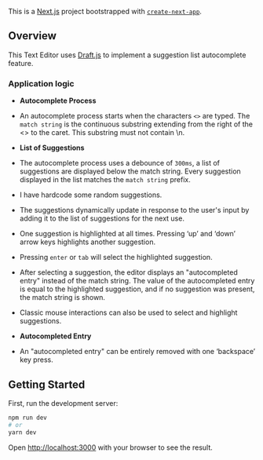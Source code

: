 This is a [Next.js](https://nextjs.org) project bootstrapped with [`create-next-app`](https://nextjs.org/docs/app/api-reference/cli/create-next-app).

## Overview
This Text Editor uses [Draft.js](https://draftjs.org/) to implement a suggestion list autocomplete feature.

### Application logic
- **Autocomplete Process**
- An autocomplete process starts when the characters `<>` are typed. The `match string` is the continuous substring extending from the right of the <> to the caret. This substring must not contain \n.

- **List of Suggestions**
- The autocomplete process uses a debounce of `300ms`, a list of suggestions are displayed below the match string. Every suggestion displayed in the list matches the `match string` prefix. 
- I have hardcode some random suggestions. 
- The suggestions dynamically update in response to the user's input by adding it to the list of suggestions for the next use.
- One suggestion is highlighted at all times. Pressing ‘up’ and ‘down’ arrow keys highlights another suggestion.
- Pressing `enter` or `tab` will select the highlighted suggestion. 
- After selecting a suggestion, the editor displays an "autocompleted entry" instead of the match string. The value of the autocompleted entry is equal to the highlighted suggestion, and if no suggestion was present, the match string is shown.
- Classic mouse interactions can also be used to select and highlight suggestions.

- **Autocompleted Entry**
- An "autocompleted entry" can be entirely removed with one ‘backspace’ key press.

## Getting Started

First, run the development server:

```bash
npm run dev
# or
yarn dev

```

Open [http://localhost:3000](http://localhost:3000) with your browser to see the result.

